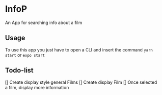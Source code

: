 # InfoP
An App for searching info about a film

## Usage
To use this app you just have to open a CLI and insert the command `yarn start` or `expo start`

## Todo-list
[] Create display style general Films
[] Create display Film
[] Once selected a film, display more information
